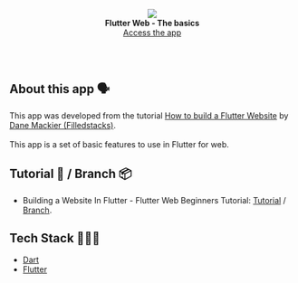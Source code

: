 <!-- header section -->
<p align="center">
  <img src="https://i.imgur.com/0R9vUPQ.png" /><br/>
  <span><b>Flutter Web - The basics</b></span><br/>
  <a target="_blank" rel="noopener noreferrer" href="https://thebasics-a8d4b.web.app/#/">Access the app</a>
</p>
<!-- header section END -->

<br/>
<!-- show case/gif section -->

<!-- show case/gif section END -->

<br/>

<!-- about app and course section -->

## About this app 🗣

This app was developed from the tutorial [How to build a Flutter Website](https://www.youtube.com/playlist?list=PLdTodMosi-Bxf___3xPh3_NS-on4dc0sJ) by [Dane Mackier (Filledstacks)](https://www.filledstacks.com/).<br/><br/>
This app is a set of basic features to use in Flutter for web.

## Tutorial 📖 / Branch 📦

- Building a Website In Flutter - Flutter Web Beginners Tutorial: [Tutorial](https://www.youtube.com/watch?v=33kyEzDMTZU&list=PLdTodMosi-Bxf___3xPh3_NS-on4dc0sJ&index=1) / [Branch](https://github.com/samuelematias/the_basics/tree/tutorial-1/how-to-build-a-flutter-website).

## Tech Stack 👩🏾‍💻

- [Dart](https://dart.dev/)
- [Flutter](https://flutter.dev/)

<br/>

<!-- about app and course section END -->
